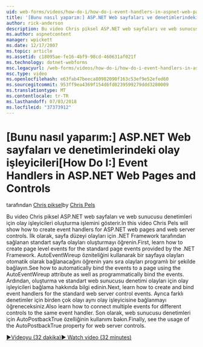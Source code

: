 ```yaml
---
uid: web-forms/videos/how-do-i/how-do-i-event-handlers-in-aspnet-web-pages-and-controls
title: '[Bunu nasıl yaparım:] ASP.NET Web sayfaları ve denetimlerindeki olay işleyicileri | Microsoft Docs'
author: rick-anderson
description: Bu video Chris piksel ASP.NET web sayfaları ve web sunucusu denetimleri için olay işleyicileri oluşturma işlemini gösterir. İlk olarak, sayfa düzeyinde olaylar f oluşturma konusunda bilgi edinin...
ms.author: aspnetcontent
manager: wpickett
ms.date: 12/17/2007
ms.topic: article
ms.assetid: c18095ae-fe16-4bf9-98cd-460631af021f
ms.technology: dotnet-webforms
msc.legacyurl: /web-forms/videos/how-do-i/how-do-i-event-handlers-in-aspnet-web-pages-and-controls
msc.type: video
ms.openlocfilehash: e63fab47beeca80982090f163c53ef9e52efed60
ms.sourcegitcommit: 953ff9ea4369f154d6fd0239599279ddd3280009
ms.translationtype: MT
ms.contentlocale: tr-TR
ms.lasthandoff: 07/03/2018
ms.locfileid: "37373912"
---
```

<a name="how-do-i-event-handlers-in-aspnet-web-pages-and-controls"></a><span data-ttu-id="258e5-104">[Bunu nasıl yaparım:] ASP.NET Web sayfaları ve denetimlerindeki olay işleyicileri</span><span class="sxs-lookup"><span data-stu-id="258e5-104">[How Do I:] Event Handlers in ASP.NET Web Pages and Controls</span></span>
====================
<span data-ttu-id="258e5-105">tarafından [Chris piksel](https://twitter.com/chrispels)</span><span class="sxs-lookup"><span data-stu-id="258e5-105">by [Chris Pels](https://twitter.com/chrispels)</span></span>

<span data-ttu-id="258e5-106">Bu video Chris piksel ASP.NET web sayfaları ve web sunucusu denetimleri için olay işleyicileri oluşturma işlemini gösterir.</span><span class="sxs-lookup"><span data-stu-id="258e5-106">In this video Chris Pels will show how to create event handlers for ASP.NET web pages and web server controls.</span></span> <span data-ttu-id="258e5-107">İlk olarak, sayfa düzeyi olayları için .NET Framework tarafından sağlanan standart sayfa olayları oluşturmayı öğrenin.</span><span class="sxs-lookup"><span data-stu-id="258e5-107">First, learn how to create page level events for the standard page events provided by the .NET Framework.</span></span> <span data-ttu-id="258e5-108">AutoEventWireup özniteliğini kullanarak bir sayfaya olayları otomatik olarak bağlanacağını öğrenin yanı sıra olayları programlı bir şekilde bağlayın.</span><span class="sxs-lookup"><span data-stu-id="258e5-108">See how to automatically bind the events to a page using the AutoEventWireup attribute as well as programmatically bind the events.</span></span> <span data-ttu-id="258e5-109">Ardından, oluşturma ve standart web sunucusu denetimi olayları için olay işleyicileri bağlama hakkında bilgi edinin.</span><span class="sxs-lookup"><span data-stu-id="258e5-109">Next, learn how to create and bind event handlers for the standard web server control events.</span></span> <span data-ttu-id="258e5-110">Ayrıca farklı denetimler için birden çok olayı aynı olay işleyicisine bağlanmayı öğreneceksiniz.</span><span class="sxs-lookup"><span data-stu-id="258e5-110">Also learn how to connect multiple events for different controls to the same event handler.</span></span> <span data-ttu-id="258e5-111">Son olarak, web sunucusu denetimleri için AutoPostbackTrue özelliğinin kullanımı bakın.</span><span class="sxs-lookup"><span data-stu-id="258e5-111">Finally, see the usage of the AutoPostbackTrue property for web server controls.</span></span>

[<span data-ttu-id="258e5-112">&#9654;Videoyu (32 dakika)</span><span class="sxs-lookup"><span data-stu-id="258e5-112">&#9654; Watch video (32 minutes)</span></span>](https://channel9.msdn.com/Blogs/ASP-NET-Site-Videos/how-do-i-event-handlers-in-aspnet-web-pages-and-controls)
